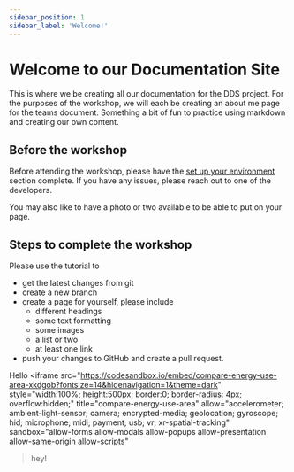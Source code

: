 ```yaml
---
sidebar_position: 1
sidebar_label: 'Welcome!'
---
```


# Welcome to our Documentation Site

This is where we be creating all our documentation for the DDS project.  For the purposes of the workshop, we will each be creating an about me page for the teams document.  Something a bit of fun to practice using markdown and creating our own content.  

## Before the workshop

Before attending the workshop, please have the [set up your environment](tutorial\set-up-your-environment.md) section complete.  If you have any issues, please reach out to one of the developers. 

You may also like to have a photo or two available to be able to put on your page.

## Steps to complete the workshop
Please use the tutorial to 
  - get the latest changes from git
  - create a new branch
  - create a page for yourself, please include
    - different headings
    - some text formatting
    - some images
    - a list or two
    - at least one link
  - push your changes to GitHub and create a pull request. 

 Hello <iframe src="https://codesandbox.io/embed/compare-energy-use-area-xkdgob?fontsize=14&hidenavigation=1&theme=dark"
     style="width:100%; height:500px; border:0; border-radius: 4px; overflow:hidden;"
     title="compare-energy-use-area"
     allow="accelerometer; ambient-light-sensor; camera; encrypted-media; geolocation; gyroscope; hid; microphone; midi; payment; usb; vr; xr-spatial-tracking"
     sandbox="allow-forms allow-modals allow-popups allow-presentation allow-same-origin allow-scripts"
   ></iframe> hey!
